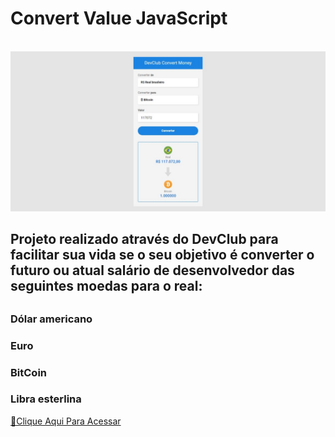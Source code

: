 <h1>Convert Value JavaScript</h1>
<br>
<img src="https://raw.githubusercontent.com/ViniFerAlbuquerque/ConvertValueJS/a4351e49475f9f19076d893457b8cfd7e3f2e084/assets/DevClubConvertMoney.jpeg">
<br>
<h2>Projeto realizado através do DevClub para facilitar sua vida se o seu objetivo é converter o futuro ou atual salário de desenvolvedor das seguintes moedas para o real:<h2>
<h3>Dólar americano</h3>
<h3>Euro</h3>
<h3>BitCoin</h3>
<h3>Libra esterlina</h3>

[🔗Clique Aqui Para Acessar](https://viniferalbuquerque.github.io/ConvertValueJS/)
